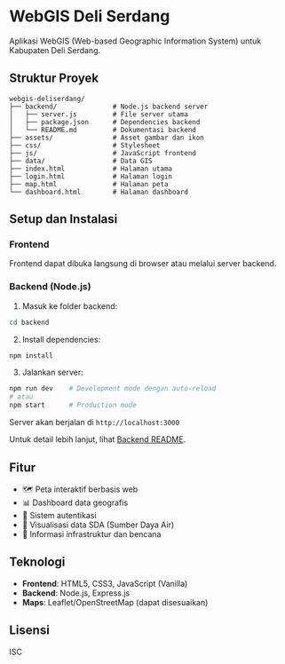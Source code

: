 # WebGIS Deli Serdang

Aplikasi WebGIS (Web-based Geographic Information System) untuk Kabupaten Deli Serdang.

## Struktur Proyek

```
webgis-deliserdang/
├── backend/              # Node.js backend server
│   ├── server.js         # File server utama
│   ├── package.json      # Dependencies backend
│   └── README.md         # Dokumentasi backend
├── assets/               # Asset gambar dan ikon
├── css/                  # Stylesheet
├── js/                   # JavaScript frontend
├── data/                 # Data GIS
├── index.html            # Halaman utama
├── login.html            # Halaman login
├── map.html              # Halaman peta
└── dashboard.html        # Halaman dashboard
```

## Setup dan Instalasi

### Frontend
Frontend dapat dibuka langsung di browser atau melalui server backend.

### Backend (Node.js)

1. Masuk ke folder backend:
```bash
cd backend
```

2. Install dependencies:
```bash
npm install
```

3. Jalankan server:
```bash
npm run dev    # Development mode dengan auto-reload
# atau
npm start      # Production mode
```

Server akan berjalan di `http://localhost:3000`

Untuk detail lebih lanjut, lihat [Backend README](backend/README.md).

## Fitur

- 🗺️ Peta interaktif berbasis web
- 📊 Dashboard data geografis
- 🔐 Sistem autentikasi
- 📍 Visualisasi data SDA (Sumber Daya Air)
- 🌊 Informasi infrastruktur dan bencana

## Teknologi

- **Frontend**: HTML5, CSS3, JavaScript (Vanilla)
- **Backend**: Node.js, Express.js
- **Maps**: Leaflet/OpenStreetMap (dapat disesuaikan)

## Lisensi

ISC